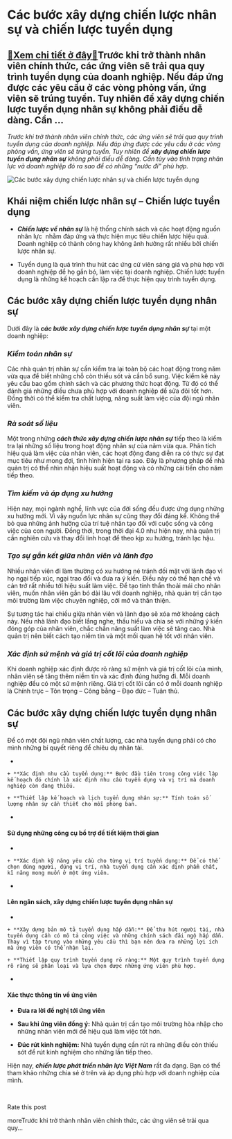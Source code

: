 Các bước xây dựng chiến lược nhân sự và chiến lược tuyển dụng
=============================================================

[:gift:Xem chi tiết ở đây:gift:](https://hddtvn.com/cac-buoc-xay-dung-chien-luoc-nhan-su-va-chien-luoc-tuyen-dung/)Trước khi trở thành nhân viên chính thức, các ứng viên sẽ trải qua quy trình tuyển dụng của doanh nghiệp. Nếu đáp ứng được các yêu cầu ở các vòng phỏng vấn, ứng viên sẽ trúng tuyển. Tuy nhiên để xây dựng chiến lược tuyển dụng nhân sự không phải điều dễ dàng. Cần …
------------------------------------------------------------------------------------------------------------------------------------------------------------------------------------------------------------------------------------------------------------------------

*Trước khi trở thành nhân viên chính thức, các ứng viên sẽ trải qua quy trình tuyển dụng của doanh nghiệp. Nếu đáp ứng được các yêu cầu ở các vòng phỏng vấn, ứng viên sẽ trúng tuyển. Tuy nhiên để* ***xây dựng chiến lược tuyển dụng nhân sự*** *không phải điều dễ dàng. Cần tùy vào tình trạng nhân lực và doanh nghiệp đó ra sao để có những “nước đi” phù hợp.*


![Các bước xây dựng chiến lược nhân sự và chiến lược tuyển dụng](https://hddtvn.com/wp-content/uploads/2021/01/human-resources-people-networking-concept_31965-2465-1.jpg)


Khái niệm chiến lược nhân sự – Chiến lược tuyển dụng
----------------------------------------------------




* ***Chiến lược về nhân sự*** là hệ thống chính sách và các hoạt động nguồn nhân lực  nhằm đáp ứng và thực hiện mục tiêu chiến lược hiệu quả. Doanh nghiệp có thành công hay không ảnh hưởng rất nhiều bởi chiến lược nhân sự.

* Tuyển dụng là quá trình thu hút các ứng cử viên sáng giá và phù hợp với doanh nghiệp để họ gắn bó, làm việc tại doanh nghiệp. Chiến lược tuyển dụng là những kế hoạch cần lập ra để thực hiện quy trình tuyển dụng.



Các bước xây dựng chiến lược tuyển dụng nhân sự
-----------------------------------------------


Dưới đây là ***các bước xây dựng chiến lược tuyển dụng nhân sự*** tại một doanh nghiệp:


### ***Kiểm toán nhân sự***


Các nhà quản trị nhân sự cần kiểm tra lại toàn bộ các hoạt động trong năm vừa qua để biết những chỗ còn thiếu sót và cần bổ sung. Việc kiểm kê này yêu cầu bao gồm chính sách và các phương thức hoạt động. Từ đó có thể đánh giá những điều chưa phù hợp với doanh nghiệp để sửa đôi tốt hơn. Đồng thời có thể kiểm tra chất lượng, năng suất làm việc của đội ngũ nhân viên.


### ***Rà soát số liệu***


Một trong những ***cách thức xây dựng chiến lược nhân sự*** tiếp theo là kiểm tra lại những số liệu trong hoạt động nhân sự của năm vừa qua. Phân tích hiệu quả làm việc của nhân viên, các hoạt động đang diễn ra có thực sự đạt mục tiêu như mong đợi, tình hình hiện tại ra sao. Đây là phương pháp để nhà quản trị có thể nhìn nhận hiệu suất hoạt động và có những cải tiến cho năm tiếp theo.


### ***Tìm kiếm và áp dụng xu hướng***


Hiện nay, mọi ngành nghề, lĩnh vực của đời sống đều được ứng dụng những xu hướng mới. Vì vậy nguồn lực nhân sự cũng thay đổi đáng kể. Không thể bỏ qua những ảnh hưởng của trí tuệ nhân tạo đối với cuộc sống và công việc của con người. Đồng thời, trong thời đại 4.0 như hiện nay, nhà quản trị cần nghiên cứu và thay đổi linh hoạt để theo kịp xu hướng, tránh lạc hậu.


### ***Tạo sự gắn kết giữa nhân viên và lãnh đạo***


Nhiều nhân viên đi làm thường có xu hướng né tránh đối mặt với lãnh đạo vì họ ngại tiếp xúc, ngại trao đổi và đưa ra ý kiến. Điều này có thể hạn chế và cản trở rất nhiều tới hiệu suất làm việc. Để tạo tinh thần thoải mái cho nhân viên, muốn nhân viên gắn bó dài lâu với doanh nghiệp, nhà quản trị cần tạo môi trường làm việc chuyên nghiệp, cởi mở và thân thiện.


Sự tương tác hai chiều giữa nhân viên và lãnh đạo sẽ xóa mờ khoảng cách này. Nếu nhà lãnh đạo biết lắng nghe, thấu hiểu và chia sẻ với những ý kiến đóng góp của nhân viên, chắc chắn năng suất làm việc sẽ tăng cao. Nhà quản trị nên biết cách tạo niềm tin và một mối quan hệ tốt với nhân viên.


### ***Xác định sứ mệnh và giá trị cốt lõi của doanh nghiệp***


Khi doanh nghiệp xác định được rõ ràng sứ mệnh và giá trị cốt lõi của mình, nhân viên sẽ tăng thêm niềm tin và xác định đúng hướng đi. Mỗi doanh nghiệp đều có một sứ mệnh riêng. Giá trị cốt lõi cần có ở mỗi doanh nghiệp là Chính trực – Tôn trọng – Công bằng – Đạo đức – Tuân thủ.


Các bước xây dựng chiến lược tuyển dụng nhân sự
-----------------------------------------------


Để có một đội ngũ nhân viên chất lượng, các nhà tuyển dụng phải có cho mình những bí quyết riêng để chiêu dụ nhân tài.




* 

	
	+ **Xác định nhu cầu tuyển dụng:** Bước đầu tiên trong công việc lập kế hoạch đó chính là xác định nhu cầu tuyển dụng và vị trí mà doanh nghiệp còn đang thiếu.
	
	+ **Thiết lập kế hoạch và lịch tuyển dụng nhân sự:** Tính toán số lượng nhân sự cần thiết cho mỗi phòng ban.






* 
#### Sử dụng những công cụ bổ trợ để tiết kiệm thời gian








* 

	
	+ **Xác định kỹ năng yêu cầu cho từng vị trí tuyển dụng:** Để có thể chọn đúng người, đúng vị trí, nhà tuyển dụng cần xác định phẩm chất, kĩ năng mong muốn ở một ứng viên.


* 
#### Lên ngân sách, xây dựng chiến lược tuyển dụng nhân sự








* 

	
	+ **Xây dựng bản mô tả tuyển dụng hấp dẫn:** Để thu hút người tài, nhà tuyển dụng cần có mô tả công việc và những chính sách đãi ngộ hấp dẫn. Thay vì tập trung vào những yêu cầu thì bạn nên đưa ra những lợi ích mà ứng viên có thể nhận lại.
	
	+ **Thiết lập quy trình tuyển dụng rõ ràng:** Một quy trình tuyển dụng rõ ràng sẽ phân loại và lựa chọn được những ứng viên phù hợp.


* 
#### Xác thực thông tin về ứng viên




* **Đưa ra lời đề nghị tới ứng viên**





* **Sau khi ứng viên đồng ý:** Nhà quản trị cần tạo môi trường hòa nhập cho những nhân viên mới để hiệu quả làm việc tốt hơn.

* **Đúc rút kinh nghiệm:** Nhà tuyển dụng cần rút ra những điều còn thiếu sót để rút kinh nghiệm cho những lần tiếp theo.



Hiện nay, ***chiến lược phát triển nhân lực Việt Nam*** rất đa dạng. Bạn có thể tham khảo những chia sẻ ở trên và áp dụng phù hợp với doanh nghiệp của mình.


 








































Rate this post


moreTrước khi trở thành nhân viên chính thức, các ứng viên sẽ trải qua quy…

